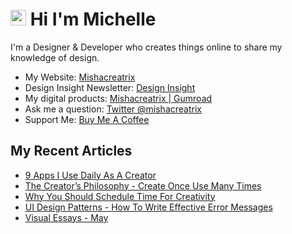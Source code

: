 # <img src="https://media.giphy.com/media/hvRJCLFzcasrR4ia7z/giphy.gif" width="25px"> Hi I'm Michelle


I'm a Designer & Developer who creates things online to share my knowledge of design.

- My Website: [Mishacreatrix](https://mishacreatrix.com/)
- Design Insight Newsletter: [Design Insight](https://designinsight.substack.com/)
- My digital products: [Mishacreatrix | Gumroad](https://gumroad.com/mishacreatrix)
- Ask me a question: [Twitter @mishacreatrix](https://twitter.com/MishaCreatrix)
- Support Me: [Buy Me A Coffee](https://www.buymeacoffee.com/mishacreatrix)


## My Recent Articles

  * [9 Apps I Use Daily As A Creator](https://mishacreatrix.com/daily-apps-2021)
  * [The Creator’s Philosophy - Create Once Use Many Times](https://mishacreatrix.com/create-once-use-many-times)
  * [Why You Should Schedule Time For Creativity](https://mishacreatrix.com/schedule-time-for-creativity)
  * [UI Design Patterns - How To Write Effective Error Messages](https://mishacreatrix.com/effective-error-messages)
  * [Visual Essays - May](https://mishacreatrix.com/visual-essays-may)
